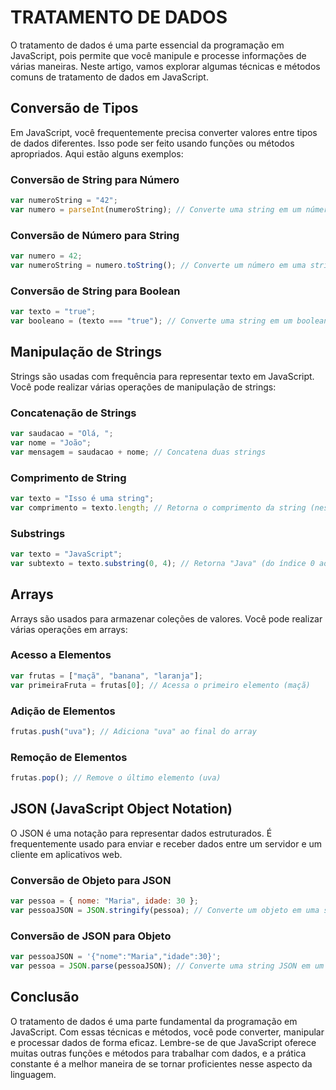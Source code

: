 # TRATAMENTO DE DADOS
O tratamento de dados é uma parte essencial da programação em JavaScript, pois permite que você manipule e processe informações de várias maneiras. Neste artigo, vamos explorar algumas técnicas e métodos comuns de tratamento de dados em JavaScript.

## Conversão de Tipos
Em JavaScript, você frequentemente precisa converter valores entre tipos de dados diferentes. Isso pode ser feito usando funções ou métodos apropriados. Aqui estão alguns exemplos:

### Conversão de String para Número

```javascript
var numeroString = "42";
var numero = parseInt(numeroString); // Converte uma string em um número inteiro
```

### Conversão de Número para String

```javascript
var numero = 42;
var numeroString = numero.toString(); // Converte um número em uma string
```

### Conversão de String para Boolean

```javascript
var texto = "true";
var booleano = (texto === "true"); // Converte uma string em um booleano
```

## Manipulação de Strings
Strings são usadas com frequência para representar texto em JavaScript. Você pode realizar várias operações de manipulação de strings:

### Concatenação de Strings

```javascript
var saudacao = "Olá, ";
var nome = "João";
var mensagem = saudacao + nome; // Concatena duas strings
```

### Comprimento de String

```javascript
var texto = "Isso é uma string";
var comprimento = texto.length; // Retorna o comprimento da string (neste caso, 18)
```

### Substrings

```javascript
var texto = "JavaScript";
var subtexto = texto.substring(0, 4); // Retorna "Java" (do índice 0 ao 3)
```

## Arrays

Arrays são usados para armazenar coleções de valores. Você pode realizar várias operações em arrays:

### Acesso a Elementos

```javascript
var frutas = ["maçã", "banana", "laranja"];
var primeiraFruta = frutas[0]; // Acessa o primeiro elemento (maçã)
```

### Adição de Elementos

```javascript
frutas.push("uva"); // Adiciona "uva" ao final do array
```

### Remoção de Elementos

```javascript
frutas.pop(); // Remove o último elemento (uva)
```

## JSON (JavaScript Object Notation)
O JSON é uma notação para representar dados estruturados. É frequentemente usado para enviar e receber dados entre um servidor e um cliente em aplicativos web.

### Conversão de Objeto para JSON

```javascript
var pessoa = { nome: "Maria", idade: 30 };
var pessoaJSON = JSON.stringify(pessoa); // Converte um objeto em uma string JSON
```

### Conversão de JSON para Objeto
```javascript
var pessoaJSON = '{"nome":"Maria","idade":30}';
var pessoa = JSON.parse(pessoaJSON); // Converte uma string JSON em um objeto
```

## Conclusão
O tratamento de dados é uma parte fundamental da programação em JavaScript. Com essas técnicas e métodos, você pode converter, manipular e processar dados de forma eficaz. Lembre-se de que JavaScript oferece muitas outras funções e métodos para trabalhar com dados, e a prática constante é a melhor maneira de se tornar proficientes nesse aspecto da linguagem.